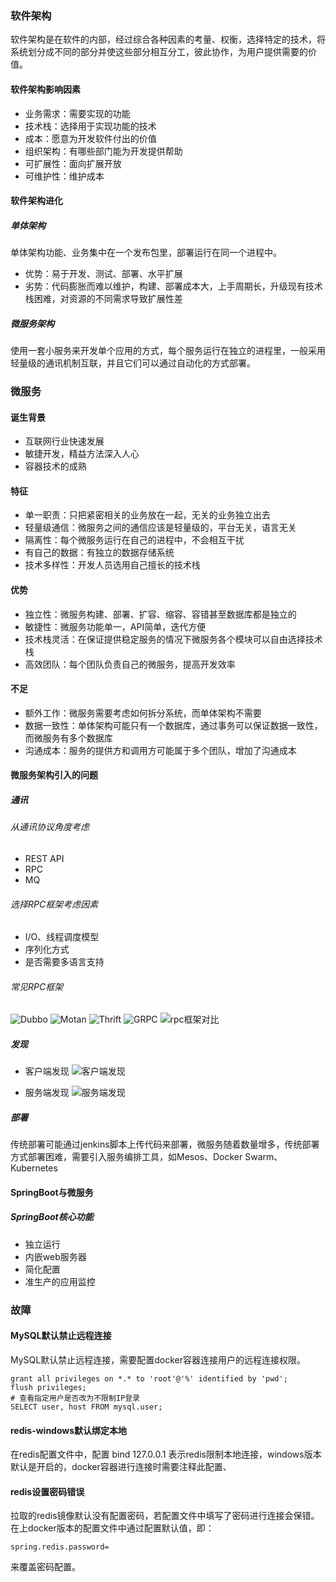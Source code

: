### 软件架构
软件架构是在软件的内部，经过综合各种因素的考量、权衡，选择特定的技术，将系统划分成不同的部分并使这些部分相互分工，彼此协作，为用户提供需要的价值。

#### 软件架构影响因素
- 业务需求：需要实现的功能
- 技术栈：选择用于实现功能的技术
- 成本：愿意为开发软件付出的价值
- 组织架构：有哪些部门能为开发提供帮助
- 可扩展性：面向扩展开放
- 可维护性：维护成本

#### 软件架构进化
##### 单体架构
单体架构功能、业务集中在一个发布包里，部署运行在同一个进程中。
- 优势：易于开发、测试、部署、水平扩展
- 劣势：代码膨胀而难以维护，构建、部署成本大，上手周期长，升级现有技术栈困难，对资源的不同需求导致扩展性差
##### 微服务架构
使用一套小服务来开发单个应用的方式，每个服务运行在独立的进程里，一般采用轻量级的通讯机制互联，并且它们可以通过自动化的方式部署。

### 微服务
#### 诞生背景
- 互联网行业快速发展
- 敏捷开发，精益方法深入人心
- 容器技术的成熟
#### 特征
- 单一职责：只把紧密相关的业务放在一起，无关的业务独立出去
- 轻量级通信：微服务之间的通信应该是轻量级的，平台无关，语言无关
- 隔离性：每个微服务运行在自己的进程中，不会相互干扰
- 有自己的数据：有独立的数据存储系统
- 技术多样性：开发人员选用自己擅长的技术栈
#### 优势
- 独立性：微服务构建、部署、扩容、缩容、容错甚至数据库都是独立的
- 敏捷性：微服务功能单一，API简单，迭代方便
- 技术栈灵活：在保证提供稳定服务的情况下微服务各个模块可以自由选择技术栈
- 高效团队：每个团队负责自己的微服务，提高开发效率
#### 不足
- 额外工作：微服务需要考虑如何拆分系统，而单体架构不需要
- 数据一致性：单体架构可能只有一个数据库，通过事务可以保证数据一致性，而微服务有多个数据库
- 沟通成本：服务的提供方和调用方可能属于多个团队，增加了沟通成本
#### 微服务架构引入的问题
##### 通讯
###### 从通讯协议角度考虑
- REST API
- RPC
- MQ
###### 选择RPC框架考虑因素
- I/O、线程调度模型
- 序列化方式
- 是否需要多语言支持
###### 常见RPC框架
![Dubbo](./dubbo.png)
![Motan](./motan.png)
![Thrift](./thrift.png)
![GRPC](./grpc.png)
![rpc框架对比](./rpc框架对比.png)

##### 发现
- 客户端发现
![客户端发现](./客户端发现.png)

- 服务端发现
![服务端发现](./服务端发现.png)

##### 部署
传统部署可能通过jenkins脚本上传代码来部署，微服务随着数量增多，传统部署方式部署困难，需要引入服务编排工具，如Mesos、Docker Swarm、Kubernetes

#### SpringBoot与微服务
##### SpringBoot核心功能
- 独立运行
- 内嵌web服务器
- 简化配置
- 准生产的应用监控

### 故障
#### MySQL默认禁止远程连接
MySQL默认禁止远程连接，需要配置docker容器连接用户的远程连接权限。
```
grant all privileges on *.* to 'root'@'%' identified by 'pwd';
flush privileges;
# 查看指定用户是否改为不限制IP登录
SELECT user, host FROM mysql.user;
```
#### redis-windows默认绑定本地
在redis配置文件中，配置 bind 127.0.0.1 表示redis限制本地连接，windows版本默认是开启的，docker容器进行连接时需要注释此配置、
#### redis设置密码错误
拉取的redis镜像默认没有配置密码，若配置文件中填写了密码进行连接会保错。在上docker版本的配置文件中通过配置默认值，即：
```
spring.redis.password=
```
来覆盖密码配置。